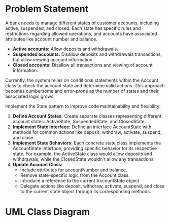 # Problem Statement

A bank needs to manage different states of customer accounts, including active, suspended, and closed. Each state has specific rules and restrictions regarding allowed operations, and accounts have associated 
attributes like account number and balance.

<ul>
	<li><b>Active accounts:</b>  Allow deposits and withdrawals.</li>
	<li><b>Suspended accounts:</b> Disallow deposits and withdrawals transactions, but allow viewing account information.</li>
	<li><b>Closed accounts:</b> Disallow all transactions and viewing of account information.</li>
</ul>

Currently, the system relies on conditional statements within the Account class to check the account state and determine valid actions. This approach becomes cumbersome and error-prone as the number of states and their associated logic grows.

Implement the State pattern to improve code maintainability and flexibility:

<ol>
	<li><b>Define Account States:</b> Create separate classes representing different account states: ActiveState, SuspendedState, and ClosedState.</li>
	<li><b>Implement State Interface:</b> Define an interface AccountState with methods for common actions like deposit, withdraw, activate, suspend, and close.</li>
	<li><b>Implement State Behaviors:</b> Each concrete state class implements the AccountState interface, providing specific behavior for its respective state. For example, the ActiveState class would allow deposits and withdrawals, while the ClosedState wouldn't allow any transactions.</li>
	<li><b>Update Account Class:</b>
		<ul>
			<li>Include attributes for accountNumber and balance.</li>
			<li>Remove state-specific logic from the Account class.</li>
			<li>Introduce a reference to the current AccountState object </li>
			<li>Delegate actions like deposit, withdraw, activate, suspend, and close to the current state object through its corresponding methods.</li>
		</ul>
	</li>
</ol>



# UML Class Diagram

